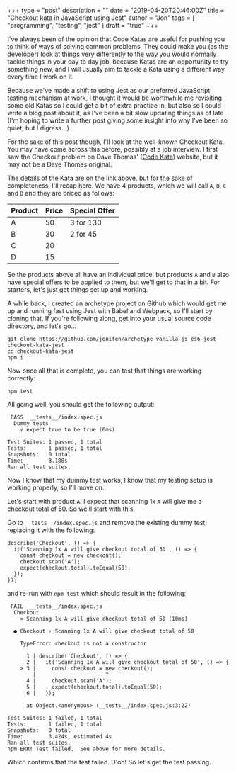 +++
type = "post"
description = ""
date = "2019-04-20T20:46:00Z"
title = "Checkout kata in JavaScript using Jest"
author = "Jon"
tags = [
  "programming",
  "testing",
  "jest"
]
draft = "true"
+++

I've always been of the opinion that Code Katas are useful for pushing you to think of ways of solving common problems. They could make you (as the developer) look at things very differently to the way you would normally tackle things in your day to day job, because Katas are an opportunity to try something new, and I will usually aim to tackle a Kata using a different way every time I work on it.

Because we've made a shift to using Jest as our preferred JavaScript testing mechanism at work, I thought it would be worthwhile me revisiting some old Katas so I could get a bit of extra practice in, but also so I could write a blog post about it, as I've been a bit slow updating things as of late (I'm hoping to write a further post giving some insight into why I've been so quiet, but I digress...)

For the sake of this post though, I'll look at the well-known Checkout Kata. You may have come across this before, possibly at a job interview. I first saw the Checkout problem on Dave Thomas' ([Code Kata](http://codekata.com/kata/kata09-back-to-the-checkout/)) website, but it may not be a Dave Thomas original.

The details of the Kata are on the link above, but for the sake of completeness, I'll recap here. We have 4 products, which we will call `A`, `B`, `C` and `D` and they are priced as follows:

|  Product  |  Price  |  Special Offer  |
|-----------|---------|-----------------|
|  A  |  50  |  3 for 130  |
|  B  |  30  |  2 for 45  |
|  C  |  20  ||
|  D  |  15  ||

So the products above all have an individual price, but products `A` and `B` also have special offers to be applied to them, but we'll get to that in a bit. For starters, let's just get things set up and working.

A while back, I created an archetype project on Github which would get me up and running fast using Jest with Babel and Webpack, so I'll start by cloning that. If you're following along, get into your usual source code directory, and let's go...

```
git clone https://github.com/jonifen/archetype-vanilla-js-es6-jest checkout-kata-jest
cd checkout-kata-jest
npm i
```

Now once all that is complete, you can test that things are working correctly:

```
npm test
```

All going well, you should get the following output:

```
 PASS  __tests__/index.spec.js
  Dummy tests
    √ expect true to be true (6ms)

Test Suites: 1 passed, 1 total
Tests:       1 passed, 1 total
Snapshots:   0 total
Time:        3.188s
Ran all test suites.
```

Now I know that my dummy test works, I know that my testing setup is working properly, so I'll move on.

Let's start with product `A`. I expect that scanning 1x `A` will give me a checkout total of 50. So we'll start with this.

Go to `__tests__/index.spec.js` and remove the existing dummy test; replacing it with the following:

```
describe('Checkout', () => {
  it('Scanning 1x A will give checkout total of 50', () => {
    const checkout = new checkout();
    checkout.scan('A');
    expect(checkout.total).toEqual(50);
  });
});
```

and re-run with `npm test` which should result in the following:

```
 FAIL  __tests__/index.spec.js
  Checkout
    × Scanning 1x A will give checkout total of 50 (10ms)

  ● Checkout › Scanning 1x A will give checkout total of 50

    TypeError: checkout is not a constructor

      1 | describe('Checkout', () => {
      2 |   it('Scanning 1x A will give checkout total of 50', () => {
    > 3 |     const checkout = new checkout();
        |                      ^
      4 |     checkout.scan('A');
      5 |     expect(checkout.total).toEqual(50);
      6 |   });

      at Object.<anonymous> (__tests__/index.spec.js:3:22)

Test Suites: 1 failed, 1 total
Tests:       1 failed, 1 total
Snapshots:   0 total
Time:        3.424s, estimated 4s
Ran all test suites.
npm ERR! Test failed.  See above for more details.
```

Which confirms that the test failed. D'oh! So let's get the test passing.

